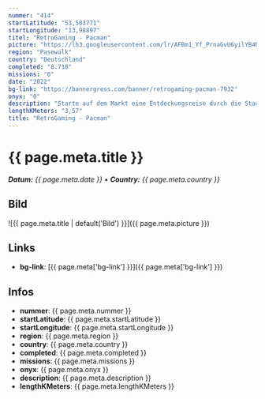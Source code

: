 ```yaml
---
nummer: "414"
startLatitude: "53,503771"
startLongitude: "13,98897"
titel: "RetroGaming - Pacman"
picture: "https://lh3.googleusercontent.com/lr/AFBm1_Yf_PrnaGvU6yilYB4NFxHiByDFimKy2v24EjzpQpFB3W94f2bw6hY97TCvIT99i9cBHxwTNEkQ0mWKmohTkMrUspfyWj3oAZOx_4KlS3NhO9SjzdxKDGWTalFPXK8Z6qlWPur175wfTk0eaYi2dBVOoHPc4HJZWzrEm-_hEWCbbvR7-lpS6ytu3zXReyoFUIkhGERk6pO7nOTXEsUOONo62GXp7QDri5GywqaNkIyaAYFIxgwBQ2LunTWFp8qdhteFuaisEMlN-bSaB7NT_wPAE1ypCe1dfbh-ljiFPipFQ2Ha48dpZGJmnrTTzcqiiKl9YJzyaomD6lXcwZTcM4-k6NOli-cNTXOUdRSeAvC6AHl_kE84mEkhlxrWg8sc5bnr3Hl6E2pmrOyMm1emRqgLNGKsA2FQeBFwbYGjtY2BGALEfP5U8PO-KpUmexrgvnzkbkNgXrJ2KcJ6h8k_3sYfOpFdmU64A2A2rsqI3yIPLrTDrilFvjHPe_1tA8yR9hLpqSTMSUm681N-Znc5cMPFAFJLt24Aes7lu8O7zNKnlS9kCiuSCcNE-UEeHsDPP9CDuGi_3ru5ZnLRVxrIfTe9EbsCzFZTFBIt19LXsB3O0wsnW9jQk0raa5SlKcVpwIdt5_tgTyulzD2t-kV7NSUHty7KQtOYmt0bo0r2GqriCYBLprL37UUB-jaHB45BQTaSkuuYae7BcuOa7PqJ8wnPgWehZ7f_NGaOvrkIWXzU_9iWDtHbn7GKLFL2Sp6p2RlZPRb1y1n5LtvEV13nP7sRNFeISrshFe850htY4rN12_0AlZeM7k2lhlbHKRcdw00t1yOKt8wh_6pVrPR9zjmtAngsn_EbkEou-xCje2h70aWs2asUd8P4Rw5WtxBqt7DkA25x"
region: "Pasewalk"
country: "Deutschland"
completed: "8.718"
missions: "6"
date: "2022"
bg-link: "https://bannergress.com/banner/retrogaming-pacman-7932"
onyx: "0"
description: "Starte auf dem Markt eine Entdeckungsreise durch die Stadt Pasewalk und entdecke dabei die Sehenswürdigkeiten der Stadt"
lengthKMeters: "3,57"
title: "RetroGaming - Pacman"
---
```


# {{ page.meta.title }}
_**Datum:** {{ page.meta.date }} • **Country:** {{ page.meta.country }}_

## Bild
![{{ page.meta.title | default('Bild') }}]({{ page.meta.picture }})

## Links
- **bg-link**: [{{ page.meta['bg-link'] }}]({{ page.meta['bg-link'] }})

## Infos
- **nummer**: {{ page.meta.nummer }}
- **startLatitude**: {{ page.meta.startLatitude }}
- **startLongitude**: {{ page.meta.startLongitude }}
- **region**: {{ page.meta.region }}
- **country**: {{ page.meta.country }}
- **completed**: {{ page.meta.completed }}
- **missions**: {{ page.meta.missions }}
- **onyx**: {{ page.meta.onyx }}
- **description**: {{ page.meta.description }}
- **lengthKMeters**: {{ page.meta.lengthKMeters }}

